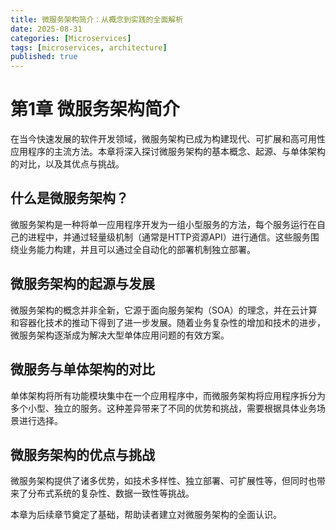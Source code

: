 ```yaml
---
title: 微服务架构简介：从概念到实践的全面解析
date: 2025-08-31
categories: [Microservices]
tags: [microservices, architecture]
published: true
---
```


# 第1章 微服务架构简介

在当今快速发展的软件开发领域，微服务架构已成为构建现代、可扩展和高可用性应用程序的主流方法。本章将深入探讨微服务架构的基本概念、起源、与单体架构的对比，以及其优点与挑战。

## 什么是微服务架构？

微服务架构是一种将单一应用程序开发为一组小型服务的方法，每个服务运行在自己的进程中，并通过轻量级机制（通常是HTTP资源API）进行通信。这些服务围绕业务能力构建，并且可以通过全自动化的部署机制独立部署。

## 微服务架构的起源与发展

微服务架构的概念并非全新，它源于面向服务架构（SOA）的理念，并在云计算和容器化技术的推动下得到了进一步发展。随着业务复杂性的增加和技术的进步，微服务架构逐渐成为解决大型单体应用问题的有效方案。

## 微服务与单体架构的对比

单体架构将所有功能模块集中在一个应用程序中，而微服务架构将应用程序拆分为多个小型、独立的服务。这种差异带来了不同的优势和挑战，需要根据具体业务场景进行选择。

## 微服务架构的优点与挑战

微服务架构提供了诸多优势，如技术多样性、独立部署、可扩展性等，但同时也带来了分布式系统的复杂性、数据一致性等挑战。

本章为后续章节奠定了基础，帮助读者建立对微服务架构的全面认识。